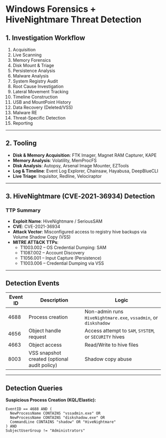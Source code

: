 

# Windows Forensics + HiveNightmare Threat Detection

## 1. Investigation Workflow

1. Acquisition  
2. Live Scanning  
3. Memory Forensics  
4. Disk Mount & Triage  
5. Persistence Analysis  
6. Malware Analysis  
7. System Registry Audit  
8. Root Cause Investigation  
9. Lateral Movement Tracking  
10. Timeline Construction  
11. USB and MountPoint History  
12. Data Recovery (Deleted/VSS)  
13. Malware RE  
14. Threat-Specific Detection 
15. Reporting

---

## 2. Tooling

- **Disk & Memory Acquisition**: FTK Imager, Magnet RAM Capturer, KAPE  
- **Memory Analysis**: Volatility, MemProcFS  
- **Disk Analysis**: Autopsy, Arsenal Image Mounter, EZTools  
- **Log & Timeline**: Event Log Explorer, Chainsaw, Hayabusa, DeepBlueCLI  
- **Live Triage**: Inquisitor, Redline, Velociraptor

---

## 3. HiveNightmare (CVE‑2021‑36934) Detection

### TTP Summary

- **Exploit Name**: HiveNightmare / SeriousSAM  
- **CVE**: CVE-2021-36934  
- **Attack Vector**: Misconfigured access to registry hive backups via Volume Shadow Copy (VSS)  
- **MITRE ATT&CK TTPs**:
  - T1003.002 – OS Credential Dumping: SAM
  - T1087.002 – Account Discovery
  - T1056.001 – Input Capture (Persistence)
  - T1003.006 – Credential Dumping via VSS

---

## Detection Events

| Event ID | Description | Logic |
|----------|-------------|-------|
| 4688 | Process creation | Non-admin runs `HiveNightmare.exe`, `vssadmin`, or `diskshadow` |
| 4656 | Object handle request | Access attempt to `SAM`, `SYSTEM`, or `SECURITY` hives |
| 4663 | Object access | Read/Write to hive files |
| 8003 | VSS snapshot created (optional audit policy) | Shadow copy abuse |

---

## Detection Queries

**Suspicious Process Creation (KQL/Elastic):**

```kql
EventID == 4688 AND (
  NewProcessName CONTAINS "vssadmin.exe" OR
  NewProcessName CONTAINS "diskshadow.exe" OR
  CommandLine CONTAINS "shadow" OR "HiveNightmare"
) AND
SubjectUserGroup != "Administrators"
